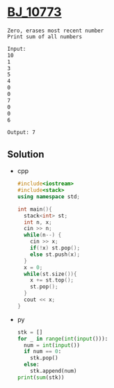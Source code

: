 # [BJ_10773](https://acmicpc.net/problem/10773)

```en
Zero, erases most recent number
Print sum of all numbers
```

```txt
Input:
10
1
3
5
4
0
0
7
0
0
6

Output: 7
```

## Solution

* cpp

  ```cpp
  #include<iostream>
  #include<stack>
  using namespace std;

  int main(){
    stack<int> st;
    int n, x;
    cin >> n;
    while(n--) {
      cin >> x;
      if(!x) st.pop();
      else st.push(x);
    }
    x = 0;
    while(st.size()){
      x += st.top();
      st.pop();
    }
    cout << x;
  }
  ```

* py

  ```py
  stk = []
  for _ in range(int(input())):
    num = int(input())
    if num == 0:
      stk.pop()
    else:
      stk.append(num)
  print(sum(stk))
  ```
